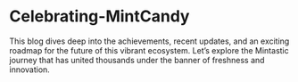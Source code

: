 # Celebrating-MintCandy
This blog dives deep into the achievements, recent updates, and an exciting roadmap for the future of this vibrant ecosystem. Let’s explore the Mintastic journey that has united thousands under the banner of freshness and innovation.
